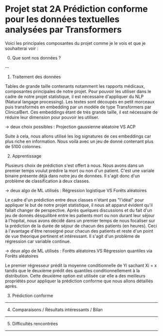 # Projet stat 2A Prédiction conforme pour les données textuelles analysées par Transformers

Voici les principales composantes du projet comme je le vois et que je souhaiterai voir :

0) Que sont nos données ?

--

1) Traitement des données

Tables de grande taille contenants notamment les rapports médicaux, composantes principales de notre projet.
Pour pouvoir les utiliser dans le cadre de notre projet statistique, il est nécessaire d'appliquer du NLP (Natural langage processing).
Les textes sont découpés en petit morceaux puis transformés en embedding par un modèle de type Transformers par ClinicalBert.
Ces embeddings étant de très grande taille, il est nécessaire de réduire leur dimension pour pouvoir les utiliser.

-> deux choix possibles : Projection gaussienne aléatoire VS ACP

Suite à cela, nous allons utilisé les log signatures de ces embeddings car plus riche en information.
Nous voilà avec un jeu de donné contenant plus de 5100 colonnes.

2) Apprentissage

Plusieurs choix de prédiction s'est offert à nous. Nous avons dans un premier temps voulut prédire la mort ou non d'un patient.
C'est une variale binaire présente déjà dans notre jeu de données. Il s'agit donc d'un problème de classification à deux classes.

-> deux algo de ML utilisés : Régression logistique VS Forêts aléatoires

Le cadre d'un prédiction entre deux classes n'étant pas "l'idéal" pour appliquer le but de notre projet statistique, il nous ait apparut évident
qu'il fallait changer de perspective. Après quelques discussions et du fait d'un jeu de donnés désquilibré entre les patients mort ou non durant leur
séjour à l'hopital, nous avons décidé dans un premier temps de nous focaliser sur la prédiction de la durée de séjour de chacun des patients (en heures).
Ceci à l'avantage d'être renseigné pour chacun des patients et reste d'un point de vue théorique pertinent et intéressant.
Il s'agit d'un problème de régression car variable continue.

-> deux algo de ML utilisés : Forêts aléatoires VS Régression quantiles via Forêts aléatoires

Le premier régresseur prédit la moyenne conditionnelle de Yi sachant Xi = x tandis que le deuxième prédit des quantiles conditionnellement à la distribution.
Cette deuxième option est utilisée car elle a des meilleurs propriétés pour appliquer la prédiction conforme que nous allons détaillés après.

3) Prédiction conforme

---

4) Comparaisons / Résultats intéressants / Bilan

---

5) Difficultés rencontrées

---
